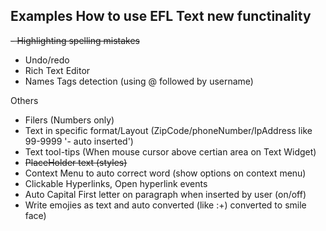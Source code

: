 ## Examples How to use EFL Text new functinality
~~- Highlighting spelling mistakes~~
- Undo/redo
- Rich Text Editor
- Names Tags detection (using @ followed by username)



Others
- Filers (Numbers only)
- Text in specific format/Layout  (ZipCode/phoneNumber/IpAddress like 99-9999 '- auto inserted')
- Text tool-tips (When mouse cursor above certian area on Text Widget)
- ~~PlaceHolder text (styles)~~
- Context Menu to auto correct word (show options on context menu)
- Clickable Hyperlinks, Open hyperlink events
- Auto Capital First letter on paragraph when inserted by user (on/off)
- Write emojies as text and auto converted (like :+) converted to smile face)
